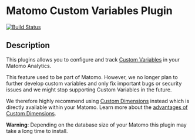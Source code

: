 # Matomo Custom Variables Plugin

[![Build Status](https://travis-ci.com/matomo-org/plugin-CustomVariables.svg?branch=4.x-dev)](https://travis-ci.com/matomo-org/plugin-CustomVariables)

## Description

This plugins allows you to configure and track [Custom Variables](https://matomo.org/docs/custom-variables/) in your Matomo Analytics. 

This feature used to be part of Matomo. However, we no longer plan to further develop custom variables and only fix important bugs or security issues and we might stop supporting Custom Variables in the future. 

We therefore highly recommend using [Custom Dimensions](https://matomo.org/docs/custom-dimensions/) instead which is directly available within your Matomo. Learn more about the [advantages of Custom Dimensions](https://matomo.org/faq/general/faq_21117/).

**Warning**: Depending on the database size of your Matomo this plugin may take a long time to install.

